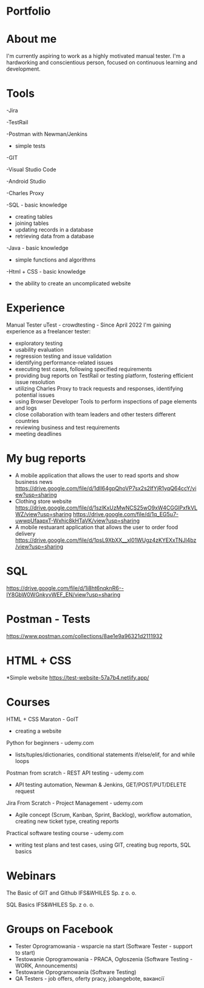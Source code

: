 # Portfolio
# About me
I'm currently aspiring to work as a highly motivated manual tester. 
I'm a hardworking and conscientious person, focused on continuous
learning and development. 


# Tools
-Jira

-TestRail

-Postman with Newman/Jenkins
- simple tests

-GIT 

-Visual Studio Code

-Android Studio

-Charles Proxy

-SQL - basic knowledge
- creating tables
- joining tables
- updating records in a database
- retrieving data from a database

-Java - basic knowledge
- simple functions and algorithms

-Html + CSS - basic knowledge
- the ability to create an uncomplicated website



# Experience
Manual Tester
uTest - crowdtesting - Since April 2022
I'm gaining experience as a freelancer tester:
- exploratory testing
- usability evaluation
- regression testing and issue validation
- identifying performance-related issues
- executing test cases, following specified requirements
- providing bug reports on TestRail or testing platform, fostering efficient issue resolution
- utilizing Charles Proxy to track requests and responses, identifying potential issues
- using Browser Developer Tools to perform inspections of page elements and logs
- close collaboration with team leaders and other testers different countries
- reviewing business and test requirements
- meeting deadlines
  
# My bug reports
* A mobile application that allows the user to read sports and show business news
https://drive.google.com/file/d/1dll64gpQhoVP7sx2s2IfYjR1yqQ64ccY/view?usp=sharing
* Clothing store website
https://drive.google.com/file/d/1szlKxUzMwNCS25wO9xW4CGGlPxfkVLWZ/view?usp=sharing
https://drive.google.com/file/d/1q_EG5u7-uwwpUfaapxT-Wxhjc8kHTaVK/view?usp=sharing
* A mobile restuarant application that allows the user to order food delivery
https://drive.google.com/file/d/1psL9XbXX__xl01WUgz4zKYEXxTNJl4bz/view?usp=sharing
# SQL
https://drive.google.com/file/d/1i8ht6nqknR6--IY8GbW0WGnkyvWEF_EN/view?usp=sharing
# Postman - Tests
https://www.postman.com/collections/8ae1e9a96321d2111932
# HTML + CSS
*Simple website
https://test-website-57a7b4.netlify.app/

# Courses
HTML + CSS Maraton - GoIT
- creating a website

Python for beginners - udemy.com 
- lists/tuples/dictionaries, conditional statements if/else/elif, for and while loops 

Postman from scratch - REST API testing - udemy.com 
- API testing automation, Newman & Jenkins, GET/POST/PUT/DELETE request

Jira From Scratch - Project Management - udemy.com
- Agile concept (Scrum, Kanban, Sprint, Backlog), workflow automation, creating new
ticket type, creating reports

Practical software testing course - udemy.com 
- writing test plans and test cases, using GIT, creating bug reports, SQL basics

# Webinars
The Basic of GIT and Github
IFS&WHILES Sp. z o. o. 

SQL Basics
IFS&WHILES Sp. z o. o.
# Groups on Facebook
- Tester Oprogramowania - wsparcie na start (Software Tester - support to start)
- Testowanie Oprogramowania - PRACA, Ogłoszenia (Software Testing - WORK, Announcements)
- Testowanie Oprogramowania (Software Testing)
- QA Testers - job offers, oferty pracy, jobangebote, вакансії
